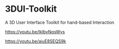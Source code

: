 # 3DUI-Toolkit
A 3D User Interface Toolkit for hand-based Interaction

https://youtu.be/IklbvNqsWys

https://youtu.be/aiuE8SEQS9k

